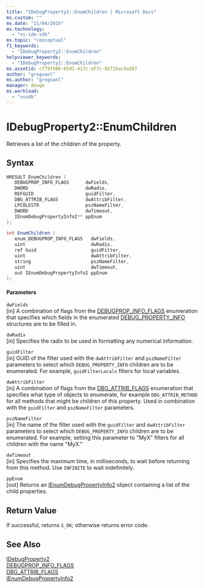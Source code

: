 ```yaml
---
title: "IDebugProperty2::EnumChildren | Microsoft Docs"
ms.custom: ""
ms.date: "11/04/2016"
ms.technology: 
  - "vs-ide-sdk"
ms.topic: "conceptual"
f1_keywords: 
  - "IDebugProperty2::EnumChildren"
helpviewer_keywords: 
  - "IDebugProperty2::EnumChildren"
ms.assetid: cf79f666-65d1-417c-af7c-9271bac9a267
author: "gregvanl"
ms.author: "gregvanl"
manager: douge
ms.workload: 
  - "vssdk"
---
```

# IDebugProperty2::EnumChildren
Retrieves a list of the children of the property.  
  
## Syntax  
  
```cpp  
HRESULT EnumChildren (   
   DEBUGPROP_INFO_FLAGS      dwFields,  
   DWORD                     dwRadix,  
   REFGUID                   guidFilter,  
   DBG_ATTRIB_FLAGS          dwAttribFilter,  
   LPCOLESTR                 pszNameFilter,  
   DWORD                     dwTimeout,  
   IEnumDebugPropertyInfo2** ppEnum  
);  
```  
  
```csharp  
int EnumChildren (   
   enum_DEBUGPROP_INFO_FLAGS   dwFields,  
   uint                        dwRadix,  
   ref Guid                    guidFilter,  
   uint                        dwAttribFilter,  
   string                      pszNameFilter,  
   uint                        dwTimeout,  
   out IEnumDebugPropertyInfo2 ppEnum  
);  
```  
  
#### Parameters  
 `dwFields`  
 [in] A combination of flags from the [DEBUGPROP_INFO_FLAGS](../../../extensibility/debugger/reference/debugprop-info-flags.md) enumeration that specifies which fields in the enumerated [DEBUG_PROPERTY_INFO](../../../extensibility/debugger/reference/debug-property-info.md) structures are to be filled in.  
  
 `dwRadix`  
 [in] Specifies the radix to be used in formatting any numerical information.  
  
 `guidFilter`  
 [in] GUID of the filter used with the `dwAttribFilter` and `pszNameFilter` parameters to select which `DEBUG_PROPERTY_INFO` children are to be enumerated. For example, `guidFilterLocals` filters for local variables.  
  
 `dwAttribFilter`  
 [in] A combination of flags from the [DBG_ATTRIB_FLAGS](../../../extensibility/debugger/reference/dbg-attrib-flags.md) enumeration that specifies what type of objects to enumerate, for example `DBG_ATTRIB_METHOD` for all methods that might be children of this property. Used in combination with the `guidFilter` and `pszNameFilter` parameters.  
  
 `pszNameFilter`  
 [in] The name of the filter used with the `guidFilter` and `dwAttribFilter` parameters to select which `DEBUG_PROPERTY_INFO` children are to be enumerated. For example, setting this parameter to "MyX" filters for all children with the name "MyX."  
  
 `dwTimeout`  
 [in] Specifies the maximum time, in milliseconds, to wait before returning from this method. Use `INFINITE` to wait indefinitely.  
  
 `ppEnum`  
 [out] Returns an [IEnumDebugPropertyInfo2](../../../extensibility/debugger/reference/ienumdebugpropertyinfo2.md) object containing a list of the child properties.  
  
## Return Value  
 If successful, returns `S_OK`; otherwise returns error code.  
  
## See Also  
 [IDebugProperty2](../../../extensibility/debugger/reference/idebugproperty2.md)   
 [DEBUGPROP_INFO_FLAGS](../../../extensibility/debugger/reference/debugprop-info-flags.md)   
 [DBG_ATTRIB_FLAGS](../../../extensibility/debugger/reference/dbg-attrib-flags.md)   
 [IEnumDebugPropertyInfo2](../../../extensibility/debugger/reference/ienumdebugpropertyinfo2.md)